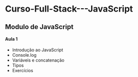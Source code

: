 # Curso-Full-Stack---JavaScript

## Modulo de JavaScript

#### Aula 1 

- Introdução ao JavaScript
- Console.log
- Variáveis e concatenação
- Tipos
- Exercícios 
